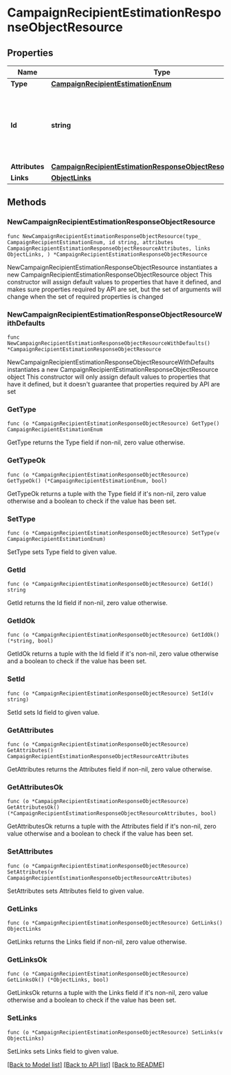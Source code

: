 # CampaignRecipientEstimationResponseObjectResource

## Properties

Name | Type | Description | Notes
------------ | ------------- | ------------- | -------------
**Type** | [**CampaignRecipientEstimationEnum**](CampaignRecipientEstimationEnum.md) |  | 
**Id** | **string** | The ID of the campaign for which to get the estimated number of recipients | 
**Attributes** | [**CampaignRecipientEstimationResponseObjectResourceAttributes**](CampaignRecipientEstimationResponseObjectResourceAttributes.md) |  | 
**Links** | [**ObjectLinks**](ObjectLinks.md) |  | 

## Methods

### NewCampaignRecipientEstimationResponseObjectResource

`func NewCampaignRecipientEstimationResponseObjectResource(type_ CampaignRecipientEstimationEnum, id string, attributes CampaignRecipientEstimationResponseObjectResourceAttributes, links ObjectLinks, ) *CampaignRecipientEstimationResponseObjectResource`

NewCampaignRecipientEstimationResponseObjectResource instantiates a new CampaignRecipientEstimationResponseObjectResource object
This constructor will assign default values to properties that have it defined,
and makes sure properties required by API are set, but the set of arguments
will change when the set of required properties is changed

### NewCampaignRecipientEstimationResponseObjectResourceWithDefaults

`func NewCampaignRecipientEstimationResponseObjectResourceWithDefaults() *CampaignRecipientEstimationResponseObjectResource`

NewCampaignRecipientEstimationResponseObjectResourceWithDefaults instantiates a new CampaignRecipientEstimationResponseObjectResource object
This constructor will only assign default values to properties that have it defined,
but it doesn't guarantee that properties required by API are set

### GetType

`func (o *CampaignRecipientEstimationResponseObjectResource) GetType() CampaignRecipientEstimationEnum`

GetType returns the Type field if non-nil, zero value otherwise.

### GetTypeOk

`func (o *CampaignRecipientEstimationResponseObjectResource) GetTypeOk() (*CampaignRecipientEstimationEnum, bool)`

GetTypeOk returns a tuple with the Type field if it's non-nil, zero value otherwise
and a boolean to check if the value has been set.

### SetType

`func (o *CampaignRecipientEstimationResponseObjectResource) SetType(v CampaignRecipientEstimationEnum)`

SetType sets Type field to given value.


### GetId

`func (o *CampaignRecipientEstimationResponseObjectResource) GetId() string`

GetId returns the Id field if non-nil, zero value otherwise.

### GetIdOk

`func (o *CampaignRecipientEstimationResponseObjectResource) GetIdOk() (*string, bool)`

GetIdOk returns a tuple with the Id field if it's non-nil, zero value otherwise
and a boolean to check if the value has been set.

### SetId

`func (o *CampaignRecipientEstimationResponseObjectResource) SetId(v string)`

SetId sets Id field to given value.


### GetAttributes

`func (o *CampaignRecipientEstimationResponseObjectResource) GetAttributes() CampaignRecipientEstimationResponseObjectResourceAttributes`

GetAttributes returns the Attributes field if non-nil, zero value otherwise.

### GetAttributesOk

`func (o *CampaignRecipientEstimationResponseObjectResource) GetAttributesOk() (*CampaignRecipientEstimationResponseObjectResourceAttributes, bool)`

GetAttributesOk returns a tuple with the Attributes field if it's non-nil, zero value otherwise
and a boolean to check if the value has been set.

### SetAttributes

`func (o *CampaignRecipientEstimationResponseObjectResource) SetAttributes(v CampaignRecipientEstimationResponseObjectResourceAttributes)`

SetAttributes sets Attributes field to given value.


### GetLinks

`func (o *CampaignRecipientEstimationResponseObjectResource) GetLinks() ObjectLinks`

GetLinks returns the Links field if non-nil, zero value otherwise.

### GetLinksOk

`func (o *CampaignRecipientEstimationResponseObjectResource) GetLinksOk() (*ObjectLinks, bool)`

GetLinksOk returns a tuple with the Links field if it's non-nil, zero value otherwise
and a boolean to check if the value has been set.

### SetLinks

`func (o *CampaignRecipientEstimationResponseObjectResource) SetLinks(v ObjectLinks)`

SetLinks sets Links field to given value.



[[Back to Model list]](../README.md#documentation-for-models) [[Back to API list]](../README.md#documentation-for-api-endpoints) [[Back to README]](../README.md)


